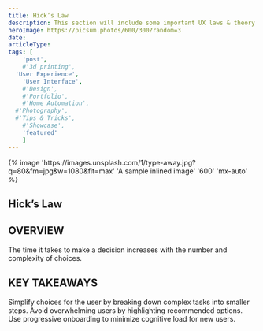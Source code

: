 ```yaml
---
title: Hick’s Law
description: This section will include some important UX laws & theory
heroImage: https://picsum.photos/600/300?random=3
date:
articleType:
tags: [
	'post',
	#'3d printing',
  'User Experience',
	'User Interface',
	#'Design',
	#'Portfolio',
	#'Home Automation',
  #'Photography',
  #'Tips & Tricks',
	#'Showcase',
	'featured'
	]
---
```


<article>
{% image 'https://images.unsplash.com/1/type-away.jpg?q=80&fm=jpg&w=1080&fit=max' 'A sample inlined image' '600' 'mx-auto' %}

# Hick’s Law

## OVERVIEW

The time it takes to make a decision increases with the number and complexity of choices.

## KEY TAKEAWAYS

Simplify choices for the user by breaking down complex tasks into smaller steps. Avoid overwhelming users by highlighting recommended options. Use progressive onboarding to minimize cognitive load for new users.

</article>
